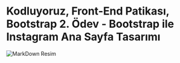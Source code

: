 # Kodluyoruz, Front-End Patikası, Bootstrap 2. Ödev - Bootstrap ile Instagram Ana Sayfa Tasarımı
![MarkDown Resim](https://github.com/cemalsezer/instagram-homepage-clone/blob/main/img/instagram-homepage-clone.gif)

